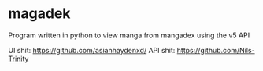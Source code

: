 # magadek
Program written in python to view manga from mangadex using the v5 API

UI shit: https://github.com/asianhaydenxd/
API shit: https://github.com/Nils-Trinity
